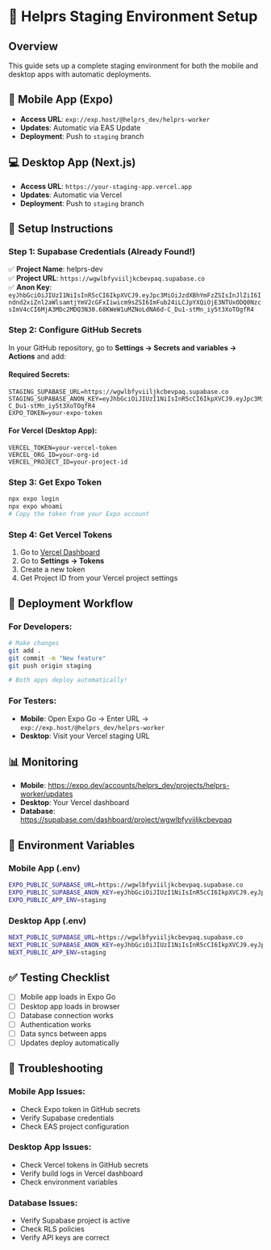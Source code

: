# 🚀 Helprs Staging Environment Setup

## **Overview**
This guide sets up a complete staging environment for both the mobile and desktop apps with automatic deployments.

## **📱 Mobile App (Expo)**
- **Access URL**: `exp://exp.host/@helprs_dev/helprs-worker`
- **Updates**: Automatic via EAS Update
- **Deployment**: Push to `staging` branch

## **💻 Desktop App (Next.js)**
- **Access URL**: `https://your-staging-app.vercel.app`
- **Updates**: Automatic via Vercel
- **Deployment**: Push to `staging` branch

## **🔧 Setup Instructions**

### **Step 1: Supabase Credentials (Already Found!)**
✅ **Project Name**: helprs-dev  
✅ **Project URL**: `https://wgwlbfyviiljkcbevpaq.supabase.co`  
✅ **Anon Key**: `eyJhbGciOiJIUzI1NiIsInR5cCI6IkpXVCJ9.eyJpc3MiOiJzdXBhYmFzZSIsInJlZiI6Indnd2xiZnl2aWlsamtjYmV2cGFxIiwicm9sZSI6ImFub24iLCJpYXQiOjE3NTUxODQ0NzcsImV4cCI6MjA3MDc2MDQ3N30.68KWeW1uMZNoLdNA6d-C_Du1-stMn_iy5t3XoTOgfR4`

### **Step 2: Configure GitHub Secrets**
In your GitHub repository, go to **Settings → Secrets and variables → Actions** and add:

#### **Required Secrets:**
```
STAGING_SUPABASE_URL=https://wgwlbfyviiljkcbevpaq.supabase.co
STAGING_SUPABASE_ANON_KEY=eyJhbGciOiJIUzI1NiIsInR5cCI6IkpXVCJ9.eyJpc3MiOiJzdXBhYmFzZSIsInJlZiI6Indnd2xiZnl2aWlsamtjYmV2cGFxIiwicm9sZSI6ImFub24iLCJpYXQiOjE3NTUxODQ0NzcsImV4cCI6MjA3MDc2MDQ3N30.68KWeW1uMZNoLdNA6d-C_Du1-stMn_iy5t3XoTOgfR4
EXPO_TOKEN=your-expo-token
```

#### **For Vercel (Desktop App):**
```
VERCEL_TOKEN=your-vercel-token
VERCEL_ORG_ID=your-org-id
VERCEL_PROJECT_ID=your-project-id
```

### **Step 3: Get Expo Token**
```bash
npx expo login
npx expo whoami
# Copy the token from your Expo account
```

### **Step 4: Get Vercel Tokens**
1. Go to [Vercel Dashboard](https://vercel.com/dashboard)
2. Go to **Settings → Tokens**
3. Create a new token
4. Get Project ID from your Vercel project settings

## **🚀 Deployment Workflow**

### **For Developers:**
```bash
# Make changes
git add .
git commit -m "New feature"
git push origin staging

# Both apps deploy automatically!
```

### **For Testers:**
- **Mobile**: Open Expo Go → Enter URL → `exp://exp.host/@helprs_dev/helprs-worker`
- **Desktop**: Visit your Vercel staging URL

## **📊 Monitoring**
- **Mobile**: https://expo.dev/accounts/helprs_dev/projects/helprs-worker/updates
- **Desktop**: Your Vercel dashboard
- **Database**: https://supabase.com/dashboard/project/wgwlbfyviiljkcbevpaq

## **🔄 Environment Variables**

### **Mobile App (.env)**
```bash
EXPO_PUBLIC_SUPABASE_URL=https://wgwlbfyviiljkcbevpaq.supabase.co
EXPO_PUBLIC_SUPABASE_ANON_KEY=eyJhbGciOiJIUzI1NiIsInR5cCI6IkpXVCJ9.eyJpc3MiOiJzdXBhYmFzZSIsInJlZiI6Indnd2xiZnl2aWlsamtjYmV2cGFxIiwicm9sZSI6ImFub24iLCJpYXQiOjE3NTUxODQ0NzcsImV4cCI6MjA3MDc2MDQ3N30.68KWeW1uMZNoLdNA6d-C_Du1-stMn_iy5t3XoTOgfR4
EXPO_PUBLIC_APP_ENV=staging
```

### **Desktop App (.env)**
```bash
NEXT_PUBLIC_SUPABASE_URL=https://wgwlbfyviiljkcbevpaq.supabase.co
NEXT_PUBLIC_SUPABASE_ANON_KEY=eyJhbGciOiJIUzI1NiIsInR5cCI6IkpXVCJ9.eyJpc3MiOiJzdXBhYmFzZSIsInJlZiI6Indnd2xiZnl2aWlsamtjYmV2cGFxIiwicm9sZSI6ImFub24iLCJpYXQiOjE3NTUxODQ0NzcsImV4cCI6MjA3MDc2MDQ3N30.68KWeW1uMZNoLdNA6d-C_Du1-stMn_iy5t3XoTOgfR4
NEXT_PUBLIC_APP_ENV=staging
```

## **✅ Testing Checklist**
- [ ] Mobile app loads in Expo Go
- [ ] Desktop app loads in browser
- [ ] Database connection works
- [ ] Authentication works
- [ ] Data syncs between apps
- [ ] Updates deploy automatically

## **🚨 Troubleshooting**

### **Mobile App Issues:**
- Check Expo token in GitHub secrets
- Verify Supabase credentials
- Check EAS project configuration

### **Desktop App Issues:**
- Check Vercel tokens in GitHub secrets
- Verify build logs in Vercel dashboard
- Check environment variables

### **Database Issues:**
- Verify Supabase project is active
- Check RLS policies
- Verify API keys are correct
